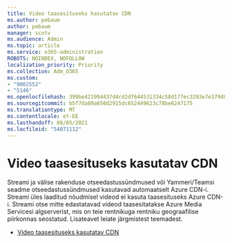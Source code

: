 ```yaml
---
title: Video taasesituseks kasutatav CDN
ms.author: pebaum
author: pebaum
manager: scotv
ms.audience: Admin
ms.topic: article
ms.service: o365-administration
ROBOTS: NOINDEX, NOFOLLOW
localization_priority: Priority
ms.collection: Adm_O365
ms.custom:
- "9002552"
- "5146"
ms.openlocfilehash: 399be421994437d4cd2df644531334c58d177ec3293e7e379d84cd8326823a63
ms.sourcegitcommit: b5f7da89a650d2915dc652449623c78be6247175
ms.translationtype: MT
ms.contentlocale: et-EE
ms.lasthandoff: 08/05/2021
ms.locfileid: "54071112"
---
```

# <a name="cdn-used-for-video-playback"></a>Video taasesituseks kasutatav CDN

Streami ja välise rakenduse otseedastussündmused või Yammeri/Teamsi seadme otseedastussündmused kasutavad automaatselt Azure CDN-i. Streami üles laaditud nõudmisel videod ei kasuta taasesituseks Azure CDN-i. Streami otse mitte edastatavad videod taasesitatakse Azure Media Servicesi algserverist, mis on teie rentnikuga rentniku geograafilise piirkonnas seostatud. Lisateavet leiate järgmistest teemadest.

- [Video taasesituseks kasutatav CDN](https://docs.microsoft.com/stream/network-overview#cdn-used-for-video-playback)
